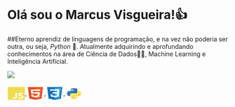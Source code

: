 # Olá sou o Marcus Visgueira!👍 
##Eterno aprendiz de linguagens de programação, e na vez não poderia ser outra, ou seja, _Python_ 🐍.
Atualmente adquirindo e aprofundando conhecimentos na área de Ciência de Dados👩‍💻, Machine Learning e Inteligência Artificial.

<div align="left">
  <a href="https://github.com/visgueira">
  <img height="130em" src="https://github-readme-stats.vercel.app/api?username=visgueira&show_icons=true&include_all_commits=true&count_private=true"/>
  <!-- <img height="130em" src="https://github-readme-stats.vercel.app/api/top-langs/?username=visgueira&layout=compact&langs_count=7&theme=dracula"/> -->
</div>

<div style="display: inline_block"><br>
  <img align="center" alt="Rafa-Js" height="30" width="40" src="https://raw.githubusercontent.com/devicons/devicon/master/icons/javascript/javascript-plain.svg">
  <img align="center" alt="Rafa-HTML" height="30" width="40" src="https://raw.githubusercontent.com/devicons/devicon/master/icons/html5/html5-original.svg">
  <img align="center" alt="Rafa-CSS" height="30" width="40" src="https://raw.githubusercontent.com/devicons/devicon/master/icons/css3/css3-original.svg">
  <img align="center" alt="Rafa-Python" height="30" width="40" src="https://raw.githubusercontent.com/devicons/devicon/master/icons/python/python-original.svg">
  
</div>

<!--
**visgueira/visgueira** is a ✨ _special_ ✨ repository because its `README.md` (this file) appears on your GitHub profile.

Here are some ideas to get you started:

- 🔭 I’m currently working on ...
- 🌱 I’m currently learning ...
- 👯 I’m looking to collaborate on ...
- 🤔 I’m looking for help with ...
- 💬 Ask me about ...
- 📫 How to reach me: ...
- 😄 Pronouns: ...
- ⚡ Fun fact: ...
-->

